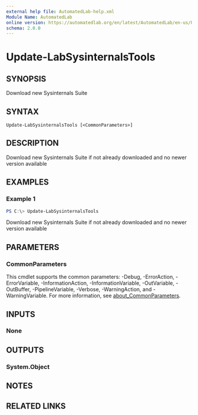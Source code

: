 ```yaml
---
external help file: AutomatedLab-help.xml
Module Name: AutomatedLab
online version: https://automatedlab.org/en/latest/AutomatedLab/en-us/Update-LabSysinternalsTools
schema: 2.0.0
---
```


# Update-LabSysinternalsTools

## SYNOPSIS
Download new Sysinternals Suite

## SYNTAX

```
Update-LabSysinternalsTools [<CommonParameters>]
```

## DESCRIPTION
Download new Sysinternals Suite if not already downloaded and no newer version available

## EXAMPLES

### Example 1
```powershell
PS C:\> Update-LabSysinternalsTools
```

Download new Sysinternals Suite if not already downloaded and no newer version available

## PARAMETERS

### CommonParameters
This cmdlet supports the common parameters: -Debug, -ErrorAction, -ErrorVariable, -InformationAction, -InformationVariable, -OutVariable, -OutBuffer, -PipelineVariable, -Verbose, -WarningAction, and -WarningVariable. For more information, see [about_CommonParameters](http://go.microsoft.com/fwlink/?LinkID=113216).

## INPUTS

### None
## OUTPUTS

### System.Object
## NOTES

## RELATED LINKS

